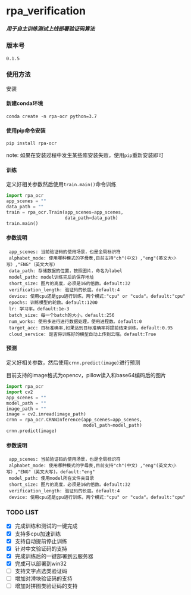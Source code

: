 # **rpa_verification**

##### 用于自主训练测试上线部署验证码算法

### 版本号 

    0.1.5

### 使用方法

 安装

#### 新建conda环境

`conda create -n rpa-ocr python=3.7`

#### 使用pip命令安装
      
`pip install rpa-ocr`

note: 如果在安装过程中发生某些库安装失败，使用`pip`重新安装即可

#### 训练

定义好相关参数然后使用`train.main()`命令训练
    
```python
import rpa_ocr
app_scenes = ""
data_path = ""
train = rpa_ocr.Train(app_scenes=app_scenes,
                      data_path=data_path)
train.main()
```
     
#### 参数说明

```
 app_scenes: 当前验证码的使用场景，也是全局标识符
 alphabet_mode: 使用哪种模式的字母表,目前支持"ch"(中文）,"eng"(英文大小写）,"ENG"（英文大写）
 data_path: 存储数据的位置，按照图片，命名为label
 model_path: model训练完后的保存地址
 short_size: 图片的高度，必须是16的倍数。default:32
 verification_length: 验证码的长度。default:4
 device: 使用cpu还是gpu进行训练，两个模式:"cpu" or "cuda"。default:"cpu"
 epochs: 训练模型的轮数。default:1200
 lr: 学习率。default:1e-3
 batch_size: 每一个batch的大小。default:256
 num_works: 使用多进行进行数据处理，使用进程数。default:0
 target_acc: 目标准确率,如果达到目标准确率将提前结束训练。default:0.95
 cloud_service: 是否将训练好的模型自动上传到云端。default:True
```

#### 预测

定义好相关参数，然后使用`crnn.predict(image)`进行预测

目前支持的image格式为opencv，pillow读入和base64编码后的图片

```python
import rpa_ocr
import cv2
app_scenes = ""
model_path = ""
image_path = ""
image = cv2.imread(image_path)
crnn = rpa_ocr.CRNNInference(app_scenes=app_scenes,
                             model_path=model_path)
crnn.predict(image)
```

#### 参数说明

```
 app_scenes: 当前验证码的使用场景，也是全局标识符
 alphabet_mode: 使用哪种模式的字母表,目前支持"ch"(中文）,"eng"(英文大小写）,"ENG"（英文大写)。default:"eng"
 model_path: 使用model所在文件夹目录
 short_size: 图片的高度，必须是16的倍数。default:32
 verification_length: 验证码的长度。default:4
 device: 使用cpu还是gpu进行训练，两个模式:"cpu" or "cuda"。default:"cpu"
```

### TODO LIST

- [x] 完成训练和测试的一键完成
- [x] 支持多cpu加速训练
- [x] 支持自动提前停止训练
- [x] 针对中文验证码的支持
- [x] 完成训练后的一键部署到云服务器
- [x] 完成可以部署到win32
- [ ] 支持文字点选类验证码
- [ ] 增加对滑块验证码的支持
- [ ] 增加对拼图类验证码的支持